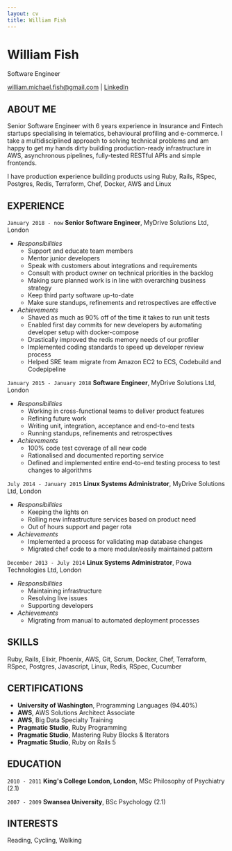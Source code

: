 ```yaml
---
layout: cv
title: William Fish
---
```


# William Fish

Software Engineer

<div id="webaddress">
<a href="william.michael.fish@gmail.com">william.michael.fish@gmail.com</a>
| <a href="https://www.linkedin.com/in/william-fish-69494419">LinkedIn</a>
</div>

## ABOUT ME

Senior Software Engineer with 6 years experience in Insurance and Fintech startups
specialising in telematics, behavioural profiling and e-commerce. I take a multidisciplined
approach to solving technical problems and am happy to get my hands dirty building production-ready
infrastructure in AWS, asynchronous pipelines, fully-tested RESTful APIs and simple frontends.

I have production experience building products using Ruby, Rails, RSpec, Postgres, Redis, Terraform, Chef, Docker, AWS and Linux

## EXPERIENCE

`January 2018 - now`
**Senior Software Engineer**, MyDrive Solutions Ltd, London
  - _Responsibilities_
    - Support and educate team members
    - Mentor junior developers
    - Speak with customers about integrations and requirements
    - Consult with product owner on technical priorities in the backlog
    - Making sure planned work is in line with overarching business strategy
    - Keep third party software up-to-date
    - Make sure standups, refinements and retrospectives are effective
  - _Achievements_
    - Shaved as much as 90% off of the time it takes to run unit tests
    - Enabled first day commits for new developers by automating developer setup with docker-compose
    - Drastically improved the redis memory needs of our profiler
    - Implemented coding standards to speed up developer review process
    - Helped SRE team migrate from Amazon EC2 to ECS, Codebuild and Codepipeline

`January 2015 - January 2018`
**Software Engineer**, MyDrive Solutions Ltd, London
  - _Responsibilities_
    - Working in cross-functional teams to deliver product features
    - Refining future work
    - Writing unit, integration, acceptance and end-to-end tests
    - Running standups, refinements and retrospectives
  - _Achievements_
    - 100% code test coverage of all new code
    - Rationalised and documented reporting service
    - Defined and implemented entire end-to-end testing process to test changes to algorithms

`July 2014 - January 2015`
**Linux Systems Administrator**, MyDrive Solutions Ltd, London
  - _Responsibilities_
    - Keeping the lights on
    - Rolling new infrastructure services based on product need
    - Out of hours support and pager rota
  - _Achievements_
    - Implemented a process for validating map database changes
    - Migrated chef code to a more modular/easily maintained pattern

`December 2013 - July 2014`
**Linux Systems Administrator**, Powa Technologies Ltd, London
  - _Responsibilities_
    - Maintaining infrastructure
    - Resolving live issues
    - Supporting developers
  - _Achievements_
    - Migrating from manual to automated deployment processes

## SKILLS

Ruby, Rails, Elixir, Phoenix, AWS, Git, Scrum, Docker, Chef, Terraform, RSpec, Postgres, Javascript, Linux, Redis, RSpec, Cucumber

## CERTIFICATIONS

- **University of Washington**, Programming Languages (94.40%)
- **AWS**, AWS Solutions Architect Associate
- **AWS**, Big Data Specialty Training
- **Pragmatic Studio**, Ruby Programming
- **Pragmatic Studio**, Mastering Ruby Blocks & Iterators
- **Pragmatic Studio**, Ruby on Rails 5

## EDUCATION

`2010 - 2011`
**King's College London, London**, MSc Philosophy of Psychiatry (2.1)

`2007 - 2009`
**Swansea University**, BSc Psychology (2.1)

## INTERESTS

Reading, Cycling, Walking

<!-- ### Footer

Last updated: May 2013 -->
